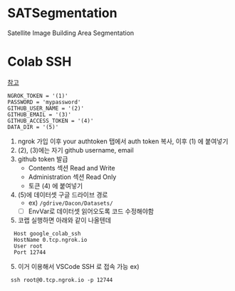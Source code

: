 # SATSegmentation

Satellite Image Building Area Segmentation

# Colab SSH

[참고](https://www.youtube.com/watch?v=oAKxxLy-G5g)

```
NGROK_TOKEN = '(1)'
PASSWORD = 'mypassword'
GITHUB_USER_NAME = '(2)'
GITHUB_EMAIL = '(3)'
GITHUB_ACCESS_TOKEN = '(4)'
DATA_DIR = '(5)'
```

1. ngrok 가입 이후 your authtoken 탭에서 auth token 복사, 이후 (1) 에 붙여넣기
2. (2), (3)에는 자기 github username, email
3. github token 발급
    - Contents 섹션 Read and Write
    - Administration 섹션 Read Only
    - 토큰 (4) 에 붙여넣기
4. (5)에 데이터셋 구글 드라이브 경로
    - ex) `/gdrive/Dacon/Datasets/`
    - [ ] EnvVar로 데이터셋 읽어오도록 코드 수정해야함
5. 코랩 실행하면 아래와 같이 나올텐데

```
  Host google_colab_ssh
  HostName 0.tcp.ngrok.io
  User root
  Port 12744
```

5. 이거 이용해서 VSCode SSH 로 접속 가능
   ex)

```
 ssh root@0.tcp.ngrok.io -p 12744
```
